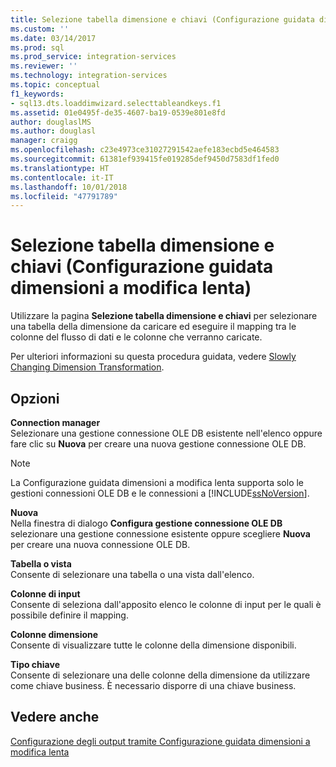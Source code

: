 ```yaml
---
title: Selezione tabella dimensione e chiavi (Configurazione guidata dimensioni a modifica lenta) | Microsoft Docs
ms.custom: ''
ms.date: 03/14/2017
ms.prod: sql
ms.prod_service: integration-services
ms.reviewer: ''
ms.technology: integration-services
ms.topic: conceptual
f1_keywords:
- sql13.dts.loaddimwizard.selecttableandkeys.f1
ms.assetid: 01e0495f-de35-4607-ba19-0539e801e8fd
author: douglaslMS
ms.author: douglasl
manager: craigg
ms.openlocfilehash: c23e4973ce31027291542aefe183ecbd5e464583
ms.sourcegitcommit: 61381ef939415fe019285def9450d7583df1fed0
ms.translationtype: HT
ms.contentlocale: it-IT
ms.lasthandoff: 10/01/2018
ms.locfileid: "47791789"
---
```

# <a name="select-a-dimension-table-and-keys-slowly-changing-dimension-wizard"></a>Selezione tabella dimensione e chiavi (Configurazione guidata dimensioni a modifica lenta)
  Utilizzare la pagina **Selezione tabella dimensione e chiavi** per selezionare una tabella della dimensione da caricare ed eseguire il mapping tra le colonne del flusso di dati e le colonne che verranno caricate.  
  
 Per ulteriori informazioni su questa procedura guidata, vedere [Slowly Changing Dimension Transformation](../../../integration-services/data-flow/transformations/slowly-changing-dimension-transformation.md).  
  
## <a name="options"></a>Opzioni  
 **Connection manager**  
 Selezionare una gestione connessione OLE DB esistente nell'elenco oppure fare clic su **Nuova** per creare una nuova gestione connessione OLE DB.  
  
> [!NOTE]  
>  La Configurazione guidata dimensioni a modifica lenta supporta solo le gestioni connessioni OLE DB e le connessioni a [!INCLUDE[ssNoVersion](../../../includes/ssnoversion-md.md)].  
  
 **Nuova**  
 Nella finestra di dialogo **Configura gestione connessione OLE DB** selezionare una gestione connessione esistente oppure scegliere **Nuova** per creare una nuova connessione OLE DB.  
  
 **Tabella o vista**  
 Consente di selezionare una tabella o una vista dall'elenco.  
  
 **Colonne di input**  
 Consente di seleziona dall'apposito elenco le colonne di input per le quali è possibile definire il mapping.  
  
 **Colonne dimensione**  
 Consente di visualizzare tutte le colonne della dimensione disponibili.  
  
 **Tipo chiave**  
 Consente di selezionare una delle colonne della dimensione da utilizzare come chiave business. È necessario disporre di una chiave business.  
  
## <a name="see-also"></a>Vedere anche  
 [Configurazione degli output tramite Configurazione guidata dimensioni a modifica lenta](../../../integration-services/data-flow/transformations/configure-outputs-using-the-slowly-changing-dimension-wizard.md)  
  
  
